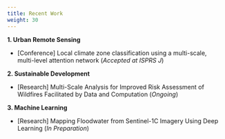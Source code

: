 ```yaml
---
title: Recent Work
weight: 30
---
```


**1. Urban Remote Sensing**
* [Conference] Local climate zone classification using a multi-scale, multi-level attention network (*Accepted at ISPRS J*)

**2. Sustainable Development** 
* [Research] Multi-Scale Analysis for Improved Risk Assessment of Wildfires Facilitated by Data and Computation (*Ongoing*)

**3. Machine Learning**
* [Research] Mapping Floodwater from Sentinel-1C Imagery Using Deep Learning (*In Preparation*)
